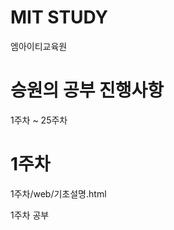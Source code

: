 # MIT STUDY
엠아이티교육원

# 승원의 공부 진행사항
1주차 ~ 25주차

# 1주차
1주차/web/기초설명.html
<!DOCTYPE html>
<html>
	<head>
		<title>1주차 공부</title>
	</head>
	<body>
		<p>1주차 공부</p>
    <a href="https://github.com/dogsdays123/testMIT"></a>
	</body>
</html>
